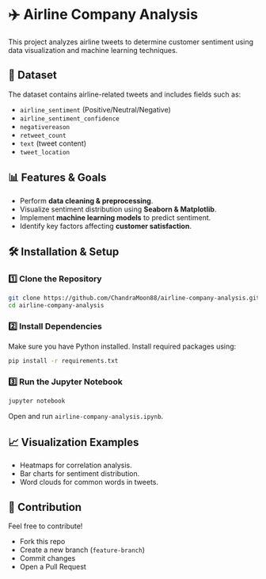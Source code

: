 # ✈️ Airline Company Analysis

This project analyzes airline tweets to determine customer sentiment using data visualization and machine learning techniques.

## 📂 Dataset
The dataset contains airline-related tweets and includes fields such as:
- `airline_sentiment` (Positive/Neutral/Negative)
- `airline_sentiment_confidence`
- `negativereason`
- `retweet_count`
- `text` (tweet content)
- `tweet_location`

## 📊 Features & Goals
- Perform **data cleaning & preprocessing**.
- Visualize sentiment distribution using **Seaborn & Matplotlib**.
- Implement **machine learning models** to predict sentiment.
- Identify key factors affecting **customer satisfaction**.

## 🛠 Installation & Setup
### **1️⃣ Clone the Repository**
```sh
git clone https://github.com/ChandraMoon88/airline-company-analysis.git
cd airline-company-analysis
```

### **2️⃣ Install Dependencies**
Make sure you have Python installed. Install required packages using:
```sh
pip install -r requirements.txt
```

### **3️⃣ Run the Jupyter Notebook**
```sh
jupyter notebook
```
Open and run `airline-company-analysis.ipynb`.

## 📈 Visualization Examples
- Heatmaps for correlation analysis.
- Bar charts for sentiment distribution.
- Word clouds for common words in tweets.

## 🤝 Contribution
Feel free to contribute!  
- Fork this repo  
- Create a new branch (`feature-branch`)  
- Commit changes  
- Open a Pull Request  
